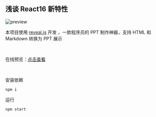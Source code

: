 ## 浅谈 React16 新特性

![preview](https://github.com/Hfimy/React16_Introduction/blob/master/preview.gif)

本项目使用 [reveal.js](https://revealjs.com/#/1) 开发 ，一款程序员的 PPT 制作神器，支持 HTML 和 Markdown 转换为 PPT 展示

<br/>

在线预览：[点击查看](https://hfimy.github.io/React16_Introduction/)

<br/>

安装依赖

```
npm i
```

运行

```
npm start
```

